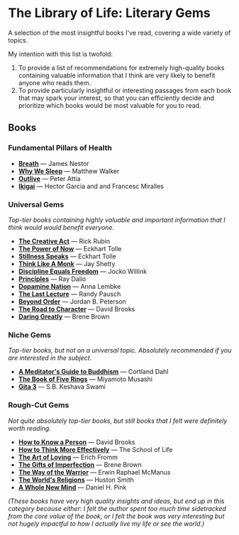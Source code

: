 # The Library of Life: Literary Gems

A selection of the most insightful books I've read, covering a wide variety of topics.

My intention with this list is twofold:

1. To provide a list of recommendations for extremely high-quality books containing valuable information that I think are very likely to benefit anyone who reads them.
2. To provide particularly insightful or interesting passages from each book that may spark your interest, so that you can efficiently decide and prioritize which books would be most valuable for you to read.

## Books

### Fundamental Pillars of Health

 - [**Breath**](breath.md) — James Nestor
 - [**Why We Sleep**](why_we_sleep.md) — Matthew Walker
 - [**Outlive**](outlive.md) — Peter Attia
 - [**Ikigai**](ikigai.md) — Hector Garcia and and Francesc Miralles

### Universal Gems

*Top-tier books containing highly valuable and important information that I think would would benefit everyone.*

 - [**The Creative Act**](the_creative_act.md) — Rick Rubin
 - [**The Power of Now**](the_power_of_now.md) — Eckhart Tolle
 - [**Stillness Speaks**](stillness_speaks.md) — Eckhart Tolle
 - [**Think Like A Monk**](think_like_a_monk.md) — Jay Shetty
 - [**Discipline Equals Freedom**](discipline_equals_freedom.md) — Jocko Willink
 - [**Principles**](principles__ray_dalio.md) — Ray Dalio
 - [**Dopamine Nation**](dopamine_nation.md) — Anna Lembke
 - [**The Last Lecture**](the_last_lecture.md) — Randy Pausch
 - [**Beyond Order**](beyond_order.md) — Jordan B. Peterson
 - [**The Road to Character**](the_road_to_character) — David Brooks
 - [**Daring Greatly**](daring_greatly.md) — Brene Brown

### Niche Gems

*Top-tier books, but not on a universal topic. Absolutely recommended if you are interested in the subject.*

 - [**A Meditator's Guide to Buddhism**](a_meditators_guide_to_buddhism.md) — Cortland Dahl
 - [**The Book of Five Rings**](book_of_five_rings__musashi.md) — Miyamoto Musashi
 - [**Gita 3**](gita_3.md) — S.B. Keshava Swami

### Rough-Cut Gems

*Not quite absolutely top-tier books, but still books that I felt were definitely worth reading.*

 - [**How to Know a Person**](how_to_know_a_person.md) — David Brooks
 - [**How to Think More Effectively**](how_to_think_more_effectively.md) — The School of Life
 - [**The Art of Loving**](the_art_of_loving.md) — Erich Fromm
 - [**The Gifts of Imperfection**](the_gifts_of_imperfection.md) — Brene Brown
 - [**The Way of the Warrior**](the_way_of_the_warrior.md) — Erwin Raphael McManus
 - [**The World's Religions**](the_worlds_religions.md) — Huston Smith
 - [**A Whole New Mind**](a_whole_new_mind.md) — Daniel H. Pink

*(These books have very high quality insights and ideas, but end up in this category because either: I felt the author spent too much time sidetracked from the core value of the book, or I felt the book was very *interesting* but not hugely *impactful* to how I actually live my life or see the world.)*
